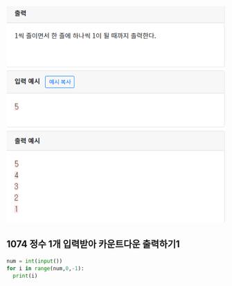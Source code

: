![](./img/image-20200426160821782.png)

## 1074  정수 1개 입력받아 카운트다운 출력하기1

```python
num = int(input())
for i in range(num,0,-1):
  print(i)

```

